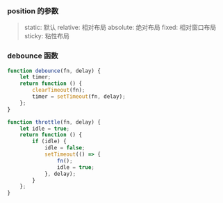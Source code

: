 ### position 的参数

> static: 默认
> relative: 相对布局
> absolute: 绝对布局
> fixed: 相对窗口布局
> sticky: 粘性布局

### debounce 函数

```js
function debounce(fn, delay) {
    let timer;
    return function () {
        clearTimeout(fn);
        timer = setTimeout(fn, delay);
    };
}

function throttle(fn, delay) {
    let idle = true;
    return function () {
        if (idle) {
            idle = false;
            setTimeout(() => {
                fn();
                idle = true;
            }, delay);
        }
    };
}
```
